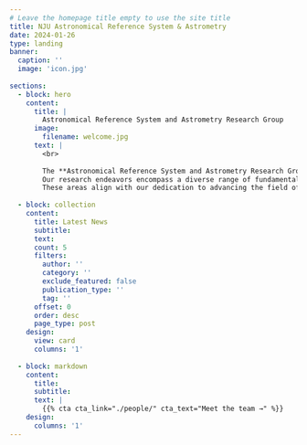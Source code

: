 ```yaml
---
# Leave the homepage title empty to use the site title
title: NJU Astronomical Reference System & Astrometry
date: 2024-01-26
type: landing
banner:
  caption: ''
  image: 'icon.jpg'
  
sections:
  - block: hero
    content:
      title: |
        Astronomical Reference System and Astrometry Research Group
      image:
        filename: welcome.jpg
      text: |
        <br>
        
        The **Astronomical Reference System and Astrometry Research Group**（天体测量理论和天文参考系课题组）operates within the esteemed School of Astronomy and Space Science (formerly known as Department of Astronomy) at Nanjing University, which has a rich history dating back to its founding in 1952.
        Our research endeavors encompass a diverse range of fundamental astronomy topics, including the precise development and maintenance of astronomical reference systems, investigations into Earth's rotational dynamics, and the exploration of the Galactic dynamics and kinematics. 
        These areas align with our dedication to advancing the field of astrometry and contributing to our understanding of the universe.
  
  - block: collection
    content:
      title: Latest News
      subtitle:
      text:
      count: 5
      filters:
        author: ''
        category: ''
        exclude_featured: false
        publication_type: ''
        tag: ''
      offset: 0
      order: desc
      page_type: post
    design:
      view: card
      columns: '1'
  
  - block: markdown
    content:
      title:
      subtitle:
      text: |
        {{% cta cta_link="./people/" cta_text="Meet the team →" %}}
    design:
      columns: '1'
---
```




